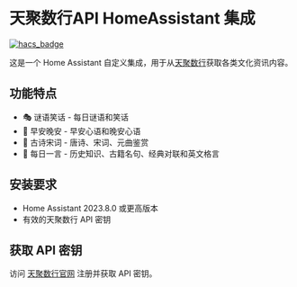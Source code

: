 # 天聚数行API HomeAssistant 集成

[![hacs_badge](https://img.shields.io/badge/HACS-Custom-41BDF5.svg)](https://github.com/hacs/integration)

这是一个 Home Assistant 自定义集成，用于从[天聚数行](https://www.tianapi.com/)获取各类文化资讯内容。

## 功能特点

- 🎭 谜语笑话 - 每日谜语和笑话
- 🌅 早安晚安 - 早安心语和晚安心语  
- 📜 古诗宋词 - 唐诗、宋词、元曲鉴赏
- 💬 每日一言 - 历史知识、古籍名句、经典对联和英文格言

## 安装要求

- Home Assistant 2023.8.0 或更高版本
- 有效的天聚数行 API 密钥

## 获取 API 密钥

访问 [天聚数行官网](https://www.tianapi.com/) 注册并获取 API 密钥。

